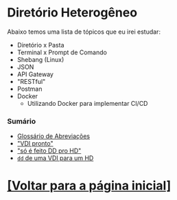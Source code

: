 # Diretório Heterogêneo

Abaixo temos uma lista de tópicos que eu irei estudar:

- Diretório x Pasta
- Terminal x Prompt de Comando
- Shebang (Linux)
- JSON
- API Gateway
- "RESTful"
- Postman
- Docker
    + Utilizando Docker para implementar CI/CD

### Sumário

- [Glossário de Abreviações](./glossario-abreviacoes.md)
- ["VDI pronto"](./VDI.md)
- ["só é feito DD pro HD"](./DD-HD.md)
- [`dd` de uma VDI para um HD](dd-VID-HD.md)

# [[Voltar para a página inicial]](../README.md)